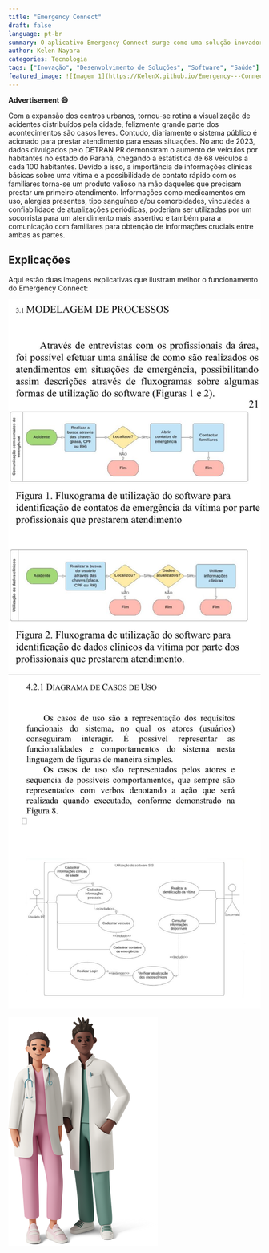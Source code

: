 ```yaml
---
title: "Emergency Connect"
draft: false
language: pt-br
summary: O aplicativo Emergency Connect surge como uma solução inovadora para agilizar atendimentos de emergência em áreas urbanas, onde acidentes se tornaram cada vez mais frequentes. Com o aumento do número de veículos, especialmente no Paraná, a necessidade de informações rápidas e precisas sobre vítimas é crucial para salvar vidas. A plataforma permite que socorristas acessem dados clínicos essenciais, como tipo sanguíneo, alergias, medicamentos em uso e comorbidades, facilitando uma assistência mais eficiente e possibilitando o contato imediato com familiares. O Emergency Connect promete transformar a forma como os serviços de emergência interagem com vítimas e seus entes queridos, proporcionando informações valiosas em momentos críticos.
author: Kelen Nayara
categories: Tecnologia
tags: ["Inovação", "Desenvolvimento de Soluções", "Software", "Saúde"] 
featured_image: ![Imagem 1](https://KelenX.github.io/Emergency---Connect/images/image1.jpg)
---
```


__Advertisement :smile:__

Com a expansão dos centros urbanos, tornou-se rotina a visualização de acidentes distribuídos pela cidade, felizmente grande parte dos acontecimentos são casos leves. Contudo, diariamente o sistema público é acionado para prestar atendimento para essas situações.
No ano de 2023, dados divulgados pelo DETRAN PR demonstram o aumento de veículos por habitantes no estado do Paraná, chegando a estatística de 68 veículos a cada 100 habitantes. Devido a isso, a importância de informações clínicas básicas sobre uma vítima e a possibilidade de contato rápido com os familiares torna-se um produto valioso na mão daqueles que precisam prestar um primeiro atendimento. Informações como medicamentos em uso, alergias presentes, tipo sanguíneo e/ou comorbidades, vinculadas a confiabilidade de atualizações periódicas, poderiam ser utilizadas por um socorrista para um atendimento mais assertivo e também para a comunicação com familiares para obtenção de informações cruciais entre ambas as partes.

## Explicações

Aqui estão duas imagens explicativas que ilustram melhor o funcionamento do Emergency Connect:

![imagem1](images/image1.jpg)
![imagem2](images/image2.jpg)



![Logo](images/docs2.png)
